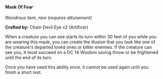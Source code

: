 #### Mask Of Fear
_Wondrous item, rare (requires attunement)_

**Crafted by:** Chain Devil Eye x2 (Artificer)

When a creature you can see starts its turn within 30 feet of you while you are wearing this mask, you can create the illusion that you look like one of the creature's departed loved ones or bitter enemies. If the creature can see you, it must succeed on a DC 14 Wisdom saving throw or be frightened until the end of its turn.

Once you have used this ability once, it cannot be used again until you finish a short rest.